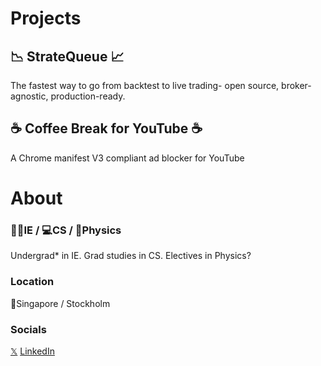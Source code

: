 <h1>Projects</h1>
<h2>📉 StrateQueue 📈</h2>

The fastest way to go from backtest to live trading- open source, broker-agnostic, production-ready.

<h2>☕ Coffee Break for YouTube ☕</h2>

A Chrome manifest V3 compliant ad blocker for YouTube


<h1>About</h1>
<h3>👨‍🏭IE / 💻CS / 🌌Physics</h3>
Undergrad* in IE. Grad studies in CS. Electives in Physics?

<h3>Location</h3>
📍Singapore / Stockholm

<h3>Socials</h3>
<a href="https://x.com/samtinnerholm">𝕏</a>
<a href="https://www.linkedin.com/in/samueltinnerholm/">LinkedIn</a>
